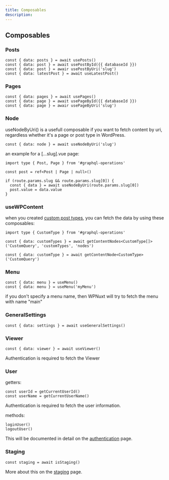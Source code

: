 ```yaml
---
title: Composables
description: 
---
```


## Composables

### Posts

```
const { data: posts } = await usePosts()
const { data: post } = await usePostById({{ databaseId }})
const { data: post } = awair usePostByUri('slug')
const { data: latestPost } = await useLatestPost()
```

### Pages

```
const { data: pages } = await usePages()
const { data: page } = await usePageById({{ databaseId }})
const { data: page } = awair usePageByUri('slug')
```

### Node

useNodeByUri() is a usefull composable if you want to fetch content by uri, regardless whether it's a page or post type in WordPress. 

```
const { data: node } = await useNodeByUri('slug')
```

an example for a \[...slug\].vue page:
```
import type { Post, Page } from '#graphql-operations'

const post = ref<Post | Page | null>()

if (route.params.slug && route.params.slug[0]) {
  const { data } = await useNodeByUri(route.params.slug[0])
  post.value = data.value
}
```

### useWPContent

when you created [custom post types](../3.advanced/1.custom-post-types.md), you can fetch the data by using these composables:

```
import type { CustomType } from '#graphql-operations'

const { data: customTypes } = await getContentNodes<CustomType[]>('CustomQuery', 'customTypes', 'nodes')

const { data: customType } = await getContentNode<CustomType>('CustomQuery')
```

### Menu

```
const { data: menu } = useMenu()
const { data: menu } = useMenu('myMenu')
```
if you don't specify a menu name, then WPNuxt will try to fetch the menu with name "main"

### GeneralSettings

```
const { data: settings } = await useGeneralSettings()
```

### Viewer

```
const { data: viewer } = await useViewer()
```
Authentication is required to fetch the Viewer

### User

getters:
```
const userId = getCurrentUserId()
const userName = getCurrentUserName()
```
Authentication is required to fetch the user information.

methods:
```
loginUser()
logoutUser()
```
This will be documented in detail on the [authentication](./4.authentication.md) page.

### Staging

```
const staging = await isStaging()
```
More about this on the [staging](../3.advanced/4.staging.md) page.

